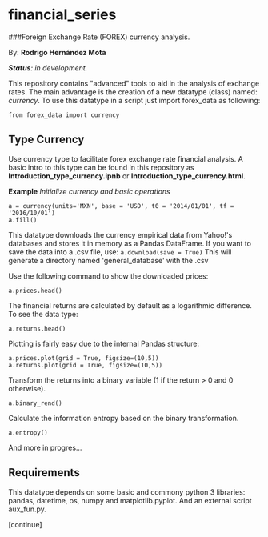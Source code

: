 # financial_series
###Foreign Exchange Rate (FOREX) currency analysis. 

By: **Rodrigo Hernández Mota**


_**Status**: in development._ 


This repository contains "advanced" tools to aid in the analysis of exchange rates. The main advantage is the creation of a new datatype (class) named: _currency_. To use this datatype in a script just import forex_data as following:

`from forex_data import currency`

## Type Currency

Use currency type to facilitate forex exchange rate financial analysis. A basic intro to this type can be found in this repository as **Introduction_type_currency.ipnb** or **Introduction_type_currency.html**. 

**Example** _Initialize currency and basic operations_

```
a = currency(units='MXN', base = 'USD', t0 = '2014/01/01', tf = '2016/10/01')
a.fill()
```

This datatype downloads the currency empirical data from Yahoo!'s databases and stores it in memory as a Pandas DataFrame. 
If you want to save the data into a .csv file, use:
`a.download(save = True)`
This will generate a directory named 'general_database' with the .csv

Use the following command to show the downloaded prices: 
```
a.prices.head()
```

The financial returns are calculated by default as a logarithmic difference. To see the data type:
```
a.returns.head()
```
Plotting is fairly easy due to the internal Pandas structure:
```
a.prices.plot(grid = True, figsize=(10,5))
a.returns.plot(grid = True, figsize=(10,5))
```

Transform the returns into a binary variable (1 if the return > 0 and 0 otherwise).
```
a.binary_rend()
```

Calculate the information entropy based on the binary transformation. 
```
a.entropy()
```

And more in progres... 

## Requirements

This datatype depends on some basic and commony python 3 libraries: pandas, datetime, os, numpy and matplotlib.pyplot. And an external script aux_fun.py. 

[continue]

